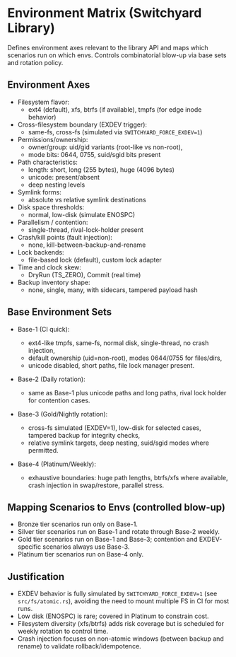 # Environment Matrix (Switchyard Library)

Defines environment axes relevant to the library API and maps which scenarios run on which envs. Controls combinatorial blow-up via base sets and rotation policy.

## Environment Axes

- Filesystem flavor:
  - ext4 (default), xfs, btrfs (if available), tmpfs (for edge inode behavior)
- Cross-filesystem boundary (EXDEV trigger):
  - same-fs, cross-fs (simulated via `SWITCHYARD_FORCE_EXDEV=1`)
- Permissions/ownership:
  - owner/group: uid/gid variants (root-like vs non-root),
  - mode bits: 0644, 0755, suid/sgid bits present
- Path characteristics:
  - length: short, long (255 bytes), huge (4096 bytes)
  - unicode: present/absent
  - deep nesting levels
- Symlink forms:
  - absolute vs relative symlink destinations
- Disk space thresholds:
  - normal, low-disk (simulate ENOSPC)
- Parallelism / contention:
  - single-thread, rival-lock-holder present
- Crash/kill points (fault injection):
  - none, kill-between-backup-and-rename
- Lock backends:
  - file-based lock (default), custom lock adapter
- Time and clock skew:
  - DryRun (TS_ZERO), Commit (real time)
- Backup inventory shape:
  - none, single, many, with sidecars, tampered payload hash

## Base Environment Sets

- Base-1 (CI quick):
  - ext4-like tmpfs, same-fs, normal disk, single-thread, no crash injection,
  - default ownership (uid=non-root), modes 0644/0755 for files/dirs,
  - unicode disabled, short paths, file lock manager present.

- Base-2 (Daily rotation):
  - same as Base-1 plus unicode paths and long paths, rival lock holder for contention cases.

- Base-3 (Gold/Nightly rotation):
  - cross-fs simulated (EXDEV=1), low-disk for selected cases, tampered backup for integrity checks,
  - relative symlink targets, deep nesting, suid/sgid modes where permitted.

- Base-4 (Platinum/Weekly):
  - exhaustive boundaries: huge path lengths, btrfs/xfs where available, crash injection in swap/restore, parallel stress.

## Mapping Scenarios to Envs (controlled blow-up)

- Bronze tier scenarios run only on Base-1.
- Silver tier scenarios run on Base-1 and rotate through Base-2 weekly.
- Gold tier scenarios run on Base-1 and Base-3; contention and EXDEV-specific scenarios always use Base-3.
- Platinum tier scenarios run on Base-4 only.

## Justification

- EXDEV behavior is fully simulated by `SWITCHYARD_FORCE_EXDEV=1` (see `src/fs/atomic.rs`), avoiding the need to mount multiple FS in CI for most runs.
- Low disk (ENOSPC) is rare; covered in Platinum to constrain cost.
- Filesystem diversity (xfs/btrfs) adds risk coverage but is scheduled for weekly rotation to control time.
- Crash injection focuses on non-atomic windows (between backup and rename) to validate rollback/idempotence.
